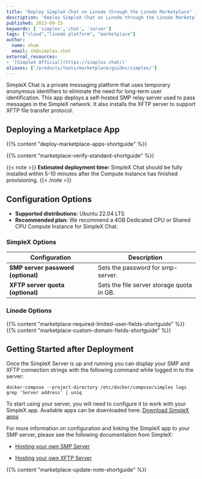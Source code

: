 ```yaml
---
title: "Deploy SimpleX Chat on Linode through the Linode Marketplace"
description: 'Deploy SimpleX Chat on Linode through the Linode Marketplace.'
published: 2023-09-15
keywords: [ 'simplex','chat', 'server']
tags: ["cloud","linode platform", "marketplace"]
author:
  name: shum
  email: sh@simplex.chat
external_resources:
- '[SimpleX Official](https://simplex.chat/)'
aliases: ['/products/tools/marketplace/guides/simplex/']
---
```


SimpleX Chat is a private messaging platform that uses temporary anonymous identifiers to eliminate the need for long-term user identification. This app deploys a self-hosted SMP relay server used to pass messages in the SimpleX network. It also installs the XFTP server to support XFTP file transfer protocol.

## Deploying a Marketplace App

{{% content "deploy-marketplace-apps-shortguide" %}}

{{% content "marketplace-verify-standard-shortguide" %}}

{{< note >}}
**Estimated deployment time:** SimpleX Chat should be fully installed within 5-10 minutes after the Compute Instance has finished provisioning.
{{< /note >}}

## Configuration Options

- **Supported distributions:** Ubuntu 22.04 LTS
- **Recommended plan:** We recommend a 4GB Dedicated CPU or Shared CPU Compute Instance for SimpleX Chat.

### SimpleX Options

| **Configuration** | **Description** |
|-------------------|-----------------|
| **SMP server password (optional)** | Sets the password for smp-server. |
| **XFTP server quota (optional)** | Sets the file server storage quota in GB. |

### Linode Options

{{% content "marketplace-required-limited-user-fields-shortguide" %}}
{{% content "marketplace-custom-domain-fields-shortguide" %}}

## Getting Started after Deployment

Once the SimpleX Server is up and running you can display your SMP and XFTP connection strings with the following command while logged in to the server:

```command
docker-compose --project-directory /etc/docker/compose/simplex logs grep 'Server address' | uniq
```

To start using your server, you will need to configure it to work with your SimpleX app. Available apps can be downloaded here: [Download SimpleX apps](https://simplex.chat/downloads/)

For more information on configuration and linking the SimpleX app to your SMP server, please see the following documentation from SimpleX:

- [Hosting your own SMP Server](https://simplex.chat/docs/server.html)

- [Hosting your own XFTP Server](https://simplex.chat/docs/xftp-server.html)

{{% content "marketplace-update-note-shortguide" %}}
